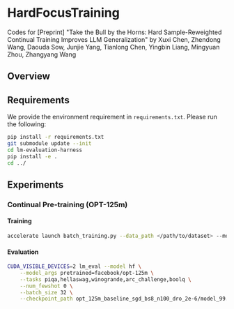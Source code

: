 # HardFocusTraining

Codes for [Preprint] "Take the Bull by the Horns: Hard Sample-Reweighted Continual Training Improves LLM Generalization" by Xuxi Chen, Zhendong Wang, Daouda Sow, Junjie Yang, Tianlong Chen, Yingbin Liang, Mingyuan Zhou, Zhangyang Wang

## Overview

## Requirements

We provide the environment requirement in `requirements.txt`. Please run the following:
```bash
pip install -r requirements.txt
git submodule update --init
cd lm-evaluation-harness
pip install -e .
cd ../
```

## Experiments

### Continual Pre-training (OPT-125m)
#### Training

```bash
accelerate launch batch_training.py --data_path </path/to/dataset> --model_path </path/to/models> --batch_size 8 --frac 1 --save_dir opt_125m_baseline_sgd_bs8_n100_dro_2e-6 --num_batch 100 --model facebook/opt-125m --save_freq 100 --mode dro
```

#### Evaluation

```bash
CUDA_VISIBLE_DEVICES=2 lm_eval --model hf \
    --model_args pretrained=facebook/opt-125m \
    --tasks piqa,hellaswag,winogrande,arc_challenge,boolq \
    --num_fewshot 0 \
    --batch_size 32 \
    --checkpoint_path opt_125m_baseline_sgd_bs8_n100_dro_2e-6/model_99.pt > instance_350m_2e-6.txt
```
